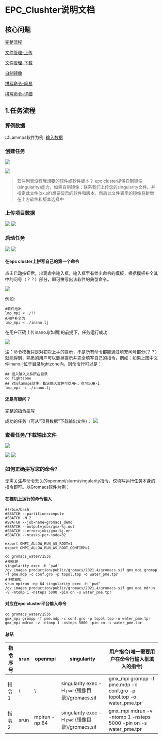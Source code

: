 # EPC_Clushter说明文档
## 核心问题
[完整流程](#overall)

[文件管理-上传](#filestash)

[文件管理-下载](#filestash2)

[自制镜像](#diyimage)

[拼写命令-简易](#howtorun)

[拼写命令-详细](#howtorun_detail)

<span id="overall"></span>

## 1.任务流程
### 算例数据
以Lammps软件为例: [输入数据](http://117.50.22.60/inano.lj)

### 创建任务
<img src="./files/cat1.png">

<span id="diyimage"></span>

<img src="./files/cat2.png">

> 软件列表没有我想要的软件或软件版本？
> epc cluster提供自制镜像(singularity)能力，如需自制镜像：联系我们上传您的singularity文件，并指定此文件(xx.sif)想要显示的软件和版本，然后此文件表示的镜像将新增在上方软件和版本选择中

<span id="filestash"></span>

### 上传项目数据
<img src="./files/upload1.png">

<img src="./files/upload2.png">

### 启动任务
<img src="./files/run1.png">

<img src="./files/run2.png">

<span id="howtorun"></span>

#### 在epc cluster上拼写自己的第一个命令
点击启动按钮后，出现命令输入框，输入框里有给出命令的模板，根据模板补全其中的问号（？？）部分，即可拼写出该软件的典型命令。

<img src="./files/run3.png">

例如:

```shell
#软件给出
lmp_mpi < ./??
#用户补全为
lmp_mpi < ./inano.lj
```
在用户正确上传inano.lj(如图)的前提下，任务运行成功

<img src="./files/run4.png">

注：命令模板只是对初次上手的提示，不是所有命令都能通过填充问号部分(？？)就能得到，熟悉的用户可以删掉提示并完全填写自己的指令，例如：如果上图中文件inano.lj位于目录fightzone内，则命令行可以是：

```shell
## 进入输入文件所在目录
cd fightzone
## 对应lammps软件，指定输入文件可以用<，也可以用-i
lmp_mpi -i ./inano.lj
```

#### 还是有疑问？
[完整的指令拼写](#howtorun_detail)

成功的任务（可从"项目数据"下载输出文件）：
<img src="./files/run5.png">

### 查看任务/下载输出文件
<img src="./files/get1.png">

<span id="filestash2"></span>

<img src="./files/get2.png">

<img src="./files/get3.png">

<span id="howtorun_detail"></span>

### 如何正确拼写您的命令?
无需关注与命令无关的openmpi/slurm/singularity指令，仅填写运行任务本身的指令即可。以Gromacs软件为例：


#### 在裸机上运行的命令输入

```shell
#!/bin/bash
#SBATCH --partition=compute
#SBATCH -N 2
#SBATCH --job-name=gromacs_demo
#SBATCH --output=jobs/gmx-%j.out
#SBATCH --error=jobs/gmx-%j.err
#SBATCH --ntasks-per-node=32

export OMPI_ALLOW_RUN_AS_ROOT=1
export OMPI_ALLOW_RUN_AS_ROOT_CONFIRM=1

cd gromacs_water/1536
#预处理
singularity exec -H `pwd` /gv_images_production/public/gromacs/2021.4/gromacs.sif gmx_mpi grompp -f pme.mdp -c conf.gro -p topol.top -o water_pme.tpr
#正式模拟
srun mpirun -np 64 singularity exec -H `pwd` /gv_images_production/public/gromacs/2021.4/gromacs.sif gmx_mpi mdrun -v -ntomp 1 -nsteps 5000 -pin on -s water_pme.tpr
```

#### 对应在epc cluster平台输入命令

```shell
cd gromacs_water/1536
gmx_mpi grompp -f pme.mdp -c conf.gro -p topol.top -o water_pme.tpr
gmx_mpi mdrun -v -ntomp 1 -nsteps 5000 -pin on -s water_pme.tpr
```

#### 总结

| 指令序号| srun | openmpi | singularity | 用户指令(唯一需要用户在命令行输入框填入的指令) |
|---|  ---  | ----  | --- | --- |
|指令1| \ | \ |singularity exec -H `pwd` {镜像目录}/gromacs.sif | gmx_mpi grompp -f pme.mdp -c conf.gro -p topol.top -o water_pme.tpr|
|指令2| srun |mpirun -np 64 |singularity exec -H `pwd` {镜像目录}/gromacs.sif| gmx_mpi mdrun -v -ntomp 1 -nsteps 5000 -pin on -s water_pme.tpr |

